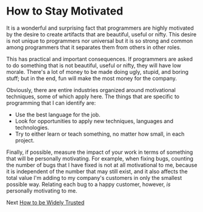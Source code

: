 # How to Stay Motivated
[//]: # (Version:1.0.0)
It is a wonderful and surprising fact that programmers are highly motivated by the desire to create artifacts that are beautiful, useful or nifty. This desire is not unique to programmers nor universal but it is so strong and common among programmers that it separates them from others in other roles.

This has practical and important consequences. If programmers are asked to do something that is not beautiful, useful or nifty, they will have low morale. There's a lot of money to be made doing ugly, stupid, and boring stuff; but in the end, fun will make the most money for the company.

Obviously, there are entire industries organized around motivational techniques, some of which apply here. The things that are specific to programming that I can identify are:

- Use the best language for the job.
- Look for opportunities to apply new techniques, languages and technologies.
- Try to either learn or teach something, no matter how small, in each project.

Finally, if possible, measure the impact of your work in terms of something that will be personally motivating. For example, when fixing bugs, counting the number of bugs that I have fixed is not at all motivational to me, because it is independent of the number that may still exist, and it also affects the total value I'm adding to my company's customers in only the smallest possible way. Relating each bug to a happy customer, however, *is* personally motivating to me.

Next [How to be Widely Trusted](02-How-to-be-Widely-Trusted.md)
